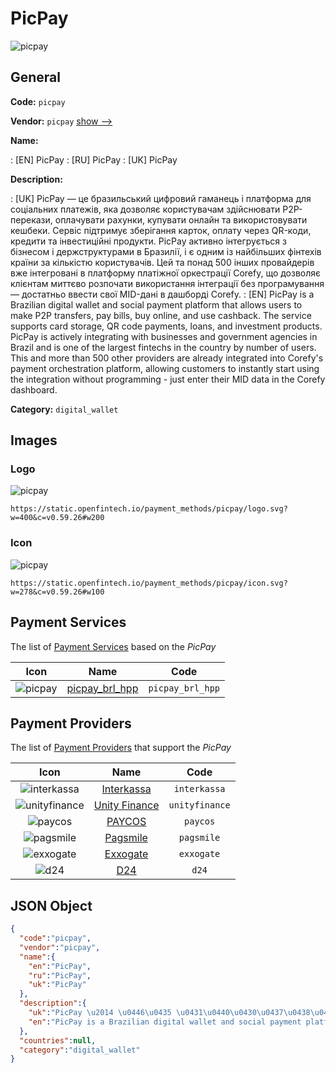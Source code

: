 
# PicPay 
![picpay](https://static.openfintech.io/payment_methods/picpay/logo.svg?w=400&c=v0.59.26#w200)  

## General 
**Code:** `picpay` 
 
**Vendor:** `picpay` [show -->](/vendors/picpay/) 
 
**Name:** 
 
:	[EN] PicPay 
:	[RU] PicPay 
:	[UK] PicPay 
 
**Description:** 
 
: [UK] PicPay — це бразильський цифровий гаманець і платформа для соціальних платежів, яка дозволяє користувачам здійснювати P2P-перекази, оплачувати рахунки, купувати онлайн та використовувати кешбеки. Сервіс підтримує зберігання карток, оплату через QR-коди, кредити та інвестиційні продукти. PicPay активно інтегрується з бізнесом і держструктурами в Бразилії, і є одним із найбільших фінтехів країни за кількістю користувачів. Цей та понад 500 інших провайдерів вже інтегровані в платформу платіжної оркестрації Corefy, що дозволяє клієнтам миттєво розпочати використання інтеграції без програмування — достатньо ввести свої MID-дані в дашборді Corefy. 
: [EN] PicPay is a Brazilian digital wallet and social payment platform that allows users to make P2P transfers, pay bills, buy online, and use cashback. The service supports card storage, QR code payments, loans, and investment products. PicPay is actively integrating with businesses and government agencies in Brazil and is one of the largest fintechs in the country by number of users. This and more than 500 other providers are already integrated into Corefy's payment orchestration platform, allowing customers to instantly start using the integration without programming - just enter their MID data in the Corefy dashboard. 
 
**Category:** `digital_wallet` 
 

## Images 

### Logo 
![picpay](https://static.openfintech.io/payment_methods/picpay/logo.svg?w=400&c=v0.59.26#w200)  

```
https://static.openfintech.io/payment_methods/picpay/logo.svg?w=400&c=v0.59.26#w200
```  

### Icon 
![picpay](https://static.openfintech.io/payment_methods/picpay/icon.svg?w=278&c=v0.59.26#w100)  

```
https://static.openfintech.io/payment_methods/picpay/icon.svg?w=278&c=v0.59.26#w100
```  

## Payment Services 
 
The list of [Payment Services](/payment-services/) based on the _PicPay_ 

|Icon|Name|Code| 
|:---:|:---:|:---:| 
|![picpay](https://static.openfintech.io/payment_methods/picpay/icon.svg?w=278&c=v0.59.26#w100) |[picpay_brl_hpp](/payment-services/picpay_brl_hpp/)|`picpay_brl_hpp`| 
 

## Payment Providers 
 
The list of [Payment Providers](/payment-providers/) that support the _PicPay_ 

|Icon|Name|Code| 
|:---:|:---:|:---:| 
|![interkassa](https://static.openfintech.io/payment_providers/interkassa/icon.svg?w=278&c=v0.59.26#w100) |[Interkassa](/payment-providers/interkassa/)|`interkassa`| 
|![unityfinance](https://static.openfintech.io/payment_providers/unityfinance/icon.svg?w=278&c=v0.59.26#w100) |[Unity Finance](/payment-providers/unityfinance/)|`unityfinance`| 
|![paycos](https://static.openfintech.io/payment_providers/paycos/icon.svg?w=278&c=v0.59.26#w100) |[PAYCOS](/payment-providers/paycos/)|`paycos`| 
|![pagsmile](https://static.openfintech.io/payment_providers/pagsmile/icon.png?w=278&c=v0.59.26#w100) |[Pagsmile](/payment-providers/pagsmile/)|`pagsmile`| 
|![exxogate](https://static.openfintech.io/payment_providers/exxogate/icon.svg?w=278&c=v0.59.26#w100) |[Exxogate](/payment-providers/exxogate/)|`exxogate`| 
|![d24](https://static.openfintech.io/payment_providers/d24/icon.svg?w=278&c=v0.59.26#w100) |[D24](/payment-providers/d24/)|`d24`| 
 

## JSON Object 

```json
{
  "code":"picpay",
  "vendor":"picpay",
  "name":{
    "en":"PicPay",
    "ru":"PicPay",
    "uk":"PicPay"
  },
  "description":{
    "uk":"PicPay \u2014 \u0446\u0435 \u0431\u0440\u0430\u0437\u0438\u043b\u044c\u0441\u044c\u043a\u0438\u0439 \u0446\u0438\u0444\u0440\u043e\u0432\u0438\u0439 \u0433\u0430\u043c\u0430\u043d\u0435\u0446\u044c \u0456 \u043f\u043b\u0430\u0442\u0444\u043e\u0440\u043c\u0430 \u0434\u043b\u044f \u0441\u043e\u0446\u0456\u0430\u043b\u044c\u043d\u0438\u0445 \u043f\u043b\u0430\u0442\u0435\u0436\u0456\u0432, \u044f\u043a\u0430 \u0434\u043e\u0437\u0432\u043e\u043b\u044f\u0454 \u043a\u043e\u0440\u0438\u0441\u0442\u0443\u0432\u0430\u0447\u0430\u043c \u0437\u0434\u0456\u0439\u0441\u043d\u044e\u0432\u0430\u0442\u0438 P2P-\u043f\u0435\u0440\u0435\u043a\u0430\u0437\u0438, \u043e\u043f\u043b\u0430\u0447\u0443\u0432\u0430\u0442\u0438 \u0440\u0430\u0445\u0443\u043d\u043a\u0438, \u043a\u0443\u043f\u0443\u0432\u0430\u0442\u0438 \u043e\u043d\u043b\u0430\u0439\u043d \u0442\u0430 \u0432\u0438\u043a\u043e\u0440\u0438\u0441\u0442\u043e\u0432\u0443\u0432\u0430\u0442\u0438 \u043a\u0435\u0448\u0431\u0435\u043a\u0438. \u0421\u0435\u0440\u0432\u0456\u0441 \u043f\u0456\u0434\u0442\u0440\u0438\u043c\u0443\u0454 \u0437\u0431\u0435\u0440\u0456\u0433\u0430\u043d\u043d\u044f \u043a\u0430\u0440\u0442\u043e\u043a, \u043e\u043f\u043b\u0430\u0442\u0443 \u0447\u0435\u0440\u0435\u0437 QR-\u043a\u043e\u0434\u0438, \u043a\u0440\u0435\u0434\u0438\u0442\u0438 \u0442\u0430 \u0456\u043d\u0432\u0435\u0441\u0442\u0438\u0446\u0456\u0439\u043d\u0456 \u043f\u0440\u043e\u0434\u0443\u043a\u0442\u0438. PicPay \u0430\u043a\u0442\u0438\u0432\u043d\u043e \u0456\u043d\u0442\u0435\u0433\u0440\u0443\u0454\u0442\u044c\u0441\u044f \u0437 \u0431\u0456\u0437\u043d\u0435\u0441\u043e\u043c \u0456 \u0434\u0435\u0440\u0436\u0441\u0442\u0440\u0443\u043a\u0442\u0443\u0440\u0430\u043c\u0438 \u0432 \u0411\u0440\u0430\u0437\u0438\u043b\u0456\u0457, \u0456 \u0454 \u043e\u0434\u043d\u0438\u043c \u0456\u0437 \u043d\u0430\u0439\u0431\u0456\u043b\u044c\u0448\u0438\u0445 \u0444\u0456\u043d\u0442\u0435\u0445\u0456\u0432 \u043a\u0440\u0430\u0457\u043d\u0438 \u0437\u0430 \u043a\u0456\u043b\u044c\u043a\u0456\u0441\u0442\u044e \u043a\u043e\u0440\u0438\u0441\u0442\u0443\u0432\u0430\u0447\u0456\u0432. \u0426\u0435\u0439 \u0442\u0430 \u043f\u043e\u043d\u0430\u0434 500 \u0456\u043d\u0448\u0438\u0445 \u043f\u0440\u043e\u0432\u0430\u0439\u0434\u0435\u0440\u0456\u0432 \u0432\u0436\u0435 \u0456\u043d\u0442\u0435\u0433\u0440\u043e\u0432\u0430\u043d\u0456 \u0432 \u043f\u043b\u0430\u0442\u0444\u043e\u0440\u043c\u0443 \u043f\u043b\u0430\u0442\u0456\u0436\u043d\u043e\u0457 \u043e\u0440\u043a\u0435\u0441\u0442\u0440\u0430\u0446\u0456\u0457 Corefy, \u0449\u043e \u0434\u043e\u0437\u0432\u043e\u043b\u044f\u0454 \u043a\u043b\u0456\u0454\u043d\u0442\u0430\u043c \u043c\u0438\u0442\u0442\u0454\u0432\u043e \u0440\u043e\u0437\u043f\u043e\u0447\u0430\u0442\u0438 \u0432\u0438\u043a\u043e\u0440\u0438\u0441\u0442\u0430\u043d\u043d\u044f \u0456\u043d\u0442\u0435\u0433\u0440\u0430\u0446\u0456\u0457 \u0431\u0435\u0437 \u043f\u0440\u043e\u0433\u0440\u0430\u043c\u0443\u0432\u0430\u043d\u043d\u044f \u2014 \u0434\u043e\u0441\u0442\u0430\u0442\u043d\u044c\u043e \u0432\u0432\u0435\u0441\u0442\u0438 \u0441\u0432\u043e\u0457 MID-\u0434\u0430\u043d\u0456 \u0432 \u0434\u0430\u0448\u0431\u043e\u0440\u0434\u0456 Corefy.",
    "en":"PicPay is a Brazilian digital wallet and social payment platform that allows users to make P2P transfers, pay bills, buy online, and use cashback. The service supports card storage, QR code payments, loans, and investment products. PicPay is actively integrating with businesses and government agencies in Brazil and is one of the largest fintechs in the country by number of users. This and more than 500 other providers are already integrated into Corefy's payment orchestration platform, allowing customers to instantly start using the integration without programming - just enter their MID data in the Corefy dashboard."
  },
  "countries":null,
  "category":"digital_wallet"
}
```  
